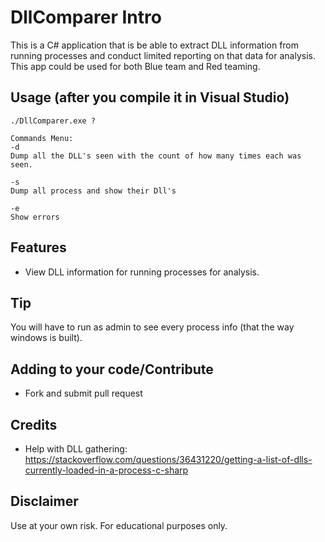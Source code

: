 # DllComparer Intro
This is a C# application that is be able to extract DLL information from running processes and conduct limited reporting on that data for analysis. This app could be used for both Blue team and Red teaming.

## Usage (after you compile it in Visual Studio)

    ./DllComparer.exe ?
    
    Commands Menu:
    -d 
    Dump all the DLL's seen with the count of how many times each was seen.
    
    -s
    Dump all process and show their Dll's

    -e
    Show errors
    
## Features
- View DLL information for running processes for analysis.

## Tip
  You will have to run as admin to see every process info (that the way windows is built).
  
## Adding to your code/Contribute
- Fork and submit pull request

## Credits
- Help with DLL gathering: https://stackoverflow.com/questions/36431220/getting-a-list-of-dlls-currently-loaded-in-a-process-c-sharp

## Disclaimer
Use at your own risk. For educational purposes only.
